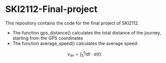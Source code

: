 # SKI2112-Final-project
This repository contains the code for the final project of SKI2112.


<ul>
 <li>The function gps_distance() calculates the total distance of the journey, starting from the GPS coordinates</li> 
  <li>The function average_speed() calculates the average speed:</li>
 </ul>

  ```math
v_{av}=\int^{t_f}_{t_i}dt\cdot a(t)
```

